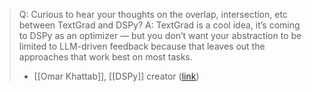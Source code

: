 
> Q: Curious to hear your thoughts on the overlap, intersection, etc between TextGrad and DSPy?
> A: TextGrad is a cool idea, it’s coming to DSPy as an optimizer — but you don’t want your abstraction to be limited to LLM-driven feedback because that leaves out the approaches that work best on most tasks.
> - [[Omar Khattab]], [[DSPy]] creator ([link](https://x.com/lateinteraction/status/1805641562111852955))


